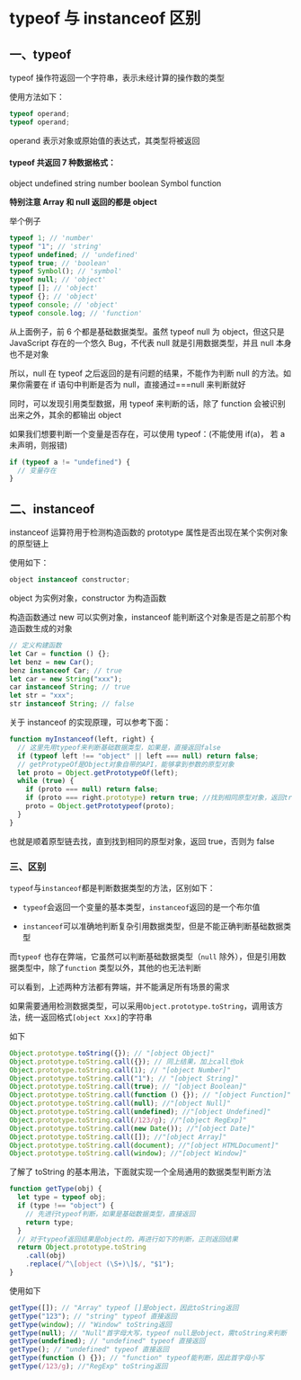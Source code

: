# typeof 与 instanceof 区别

## 一、typeof

typeof 操作符返回一个字符串，表示未经计算的操作数的类型

使用方法如下：

```js
typeof operand;
typeof operand;
```

operand 表示对象或原始值的表达式，其类型将被返回

#### typeof 共返回 7 种数据格式：

object undefined string number boolean Symbol function

**特别注意 Array 和 null 返回的都是 object**

举个例子

```js
typeof 1; // 'number'
typeof "1"; // 'string'
typeof undefined; // 'undefined'
typeof true; // 'boolean'
typeof Symbol(); // 'symbol'
typeof null; // 'object'
typeof []; // 'object'
typeof {}; // 'object'
typeof console; // 'object'
typeof console.log; // 'function'
```

从上面例子，前 6 个都是基础数据类型。虽然 typeof null 为 object，但这只是 JavaScript 存在的一个悠久 Bug，不代表 null 就是引用数据类型，并且 null 本身也不是对象

所以，null 在 typeof 之后返回的是有问题的结果，不能作为判断 null 的方法。如果你需要在 if 语句中判断是否为 null，直接通过===null 来判断就好

同时，可以发现引用类型数据，用 typeof 来判断的话，除了 function 会被识别出来之外，其余的都输出 object

如果我们想要判断一个变量是否存在，可以使用 typeof：(不能使用 if(a)， 若 a 未声明，则报错)

```js
if (typeof a != "undefined") {
  // 变量存在
}
```

## 二、instanceof

instanceof 运算符用于检测构造函数的 prototype 属性是否出现在某个实例对象的原型链上

使用如下：

```js
object instanceof constructor;
```

object 为实例对象，constructor 为构造函数

构造函数通过 new 可以实例对象，instanceof 能判断这个对象是否是之前那个构造函数生成的对象

```js
// 定义构建函数
let Car = function () {};
let benz = new Car();
benz instanceof Car; // true
let car = new String("xxx");
car instanceof String; // true
let str = "xxx";
str instanceof String; // false
```

关于 instanceof 的实现原理，可以参考下面：

```js
function myInstanceof(left, right) {
  // 这里先用typeof来判断基础数据类型，如果是，直接返回false
  if (typeof left !== "object" || left === null) return false;
  // getProtypeOf是Object对象自带的API，能够拿到参数的原型对象
  let proto = Object.getPrototypeOf(left);
  while (true) {
    if (proto === null) return false;
    if (proto === right.prototype) return true; //找到相同原型对象，返回true
    proto = Object.getPrototypeof(proto);
  }
}
```

也就是顺着原型链去找，直到找到相同的原型对象，返回 true，否则为 false

### 三、区别

`typeof`与`instanceof`都是判断数据类型的方法，区别如下：

- `typeof`会返回一个变量的基本类型，`instanceof`返回的是一个布尔值

- `instanceof`可以准确地判断复杂引用数据类型，但是不能正确判断基础数据类型

而`typeof` 也存在弊端，它虽然可以判断基础数据类型（`null` 除外），但是引用数据类型中，除了`function` 类型以外，其他的也无法判断

可以看到，上述两种方法都有弊端，并不能满足所有场景的需求

如果需要通用检测数据类型，可以采用`Object.prototype.toString`，调用该方法，统一返回格式`[object Xxx]`的字符串

如下

```js
Object.prototype.toString({}); // "[object Object]"
Object.prototype.toString.call({}); // 同上结果，加上call也ok
Object.prototype.toString.call(1); // "[object Number]"
Object.prototype.toString.call("1"); // "[object String]"
Object.prototype.toString.call(true); // "[object Boolean]"
Object.prototype.toString.call(function () {}); // "[object Function]"
Object.prototype.toString.call(null); //"[object Null]"
Object.prototype.toString.call(undefined); //"[object Undefined]"
Object.prototype.toString.call(/123/g); //"[object RegExp]"
Object.prototype.toString.call(new Date()); //"[object Date]"
Object.prototype.toString.call([]); //"[object Array]"
Object.prototype.toString.call(document); //"[object HTMLDocument]"
Object.prototype.toString.call(window); //"[object Window]"
```

了解了 toString 的基本用法，下面就实现一个全局通用的数据类型判断方法

```js
function getType(obj) {
  let type = typeof obj;
  if (type !== "object") {
    // 先进行typeof判断，如果是基础数据类型，直接返回
    return type;
  }
  // 对于typeof返回结果是object的，再进行如下的判断，正则返回结果
  return Object.prototype.toString
    .call(obj)
    .replace(/^\[object (\S+)\]$/, "$1");
}
```

使用如下

```js
getType([]); // "Array" typeof []是object，因此toString返回
getType("123"); // "string" typeof 直接返回
getType(window); // "Window" toString返回
getType(null); // "Null"首字母大写，typeof null是object，需toString来判断
getType(undefined); // "undefined" typeof 直接返回
getType(); // "undefined" typeof 直接返回
getType(function () {}); // "function" typeof能判断，因此首字母小写
getType(/123/g); //"RegExp" toString返回
```
